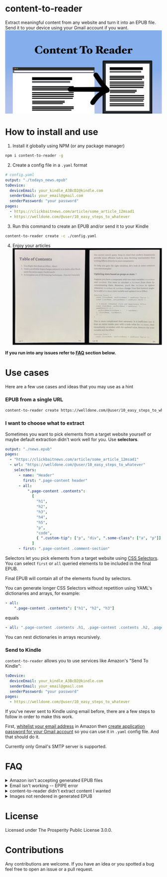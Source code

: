 # content-to-reader

Extract meaningful content from any website and turn it into an EPUB file. Send it to your device using your Gmail account if you want.
![content-to-reader](./readme/readme_hero.jpeg)

# How to install and use

1. Install it globally using NPM (or any package manager)

```bash
npm i content-to-reader -g
```

2. Create a config file in a `.yaml` format

```yaml
# config.yaml
output: "./todays_news.epub"
toDevice:
  deviceEmail: your_kindle_A3BcD2@kindle.com
  senderEmail: your_email@gmail.com
  senderPassword: "your password"
pages:
  - https://clickbaitnews.com/article/some_article_12msad1
  - https://welldone.com/@user/10_easy_steps_to_whatever
```

3. Run this command to create an EPUB and/or send it to your Kindle

```bash
content-to-reader create -c ./config.yaml
```

4. Enjoy your articles
![content-to-reader](./readme/demo.jpeg)

**If you run into any issues refer to [FAQ](#faq) section below.**

# Use cases

Here are a few use cases and ideas that you may use as a hint

### EPUB from a single URL

```bash
content-to-reader create https://welldone.com/@user/10_easy_steps_to_whatever
```

### I want to choose what to extract

Sometimes you want to pick elements from a target website yourself or maybe default extraction didn't work well for you. Use **selectors**.

```yaml
output: "./news.epub"
pages:
  - "https://clickbaitnews.com/article/some_article_12msad1"
  - url: "https://welldone.com/@user/10_easy_steps_to_whatever"
    selectors:
      - name: "Header"
        first: ".page-content header"
      - all:
          ".page-content .contents":
            [
              "h1",
              "h2",
              "h3",
              "h4",
              "h5",
              "p",
              "code",
              { ".custom-tip": ["p", "div", ".some-class": ["a", "p"]] },
            ]
      - first: ".page-content .comment-section"
```

Selectors let you pick elements from a target website using [CSS Selectors](https://www.w3schools.com/cssref/css_selectors.php). You can select `first` or `all` queried elements to be included in the final EPUB.

Final EPUB will contain all of the elements found by selectors.

You can generate longer CSS Selectors without repetition using YAML's dictionaries and arrays, for example:

```yaml
- all:
    ".page-content .contents": ["h1", "h2", "h3"]
```

equals

```yaml
- all: ".page-content .contents .h1, .page-content .contents .h2, .page-content .contents .h3"
```

You can nest dictionaries in arrays recursively.

### Send to Kindle

`content-to-reader` allows you to use services like Amazon's "Send To Kindle":

```yaml
toDevice:
  deviceEmail: your_kindle_A3BcD2@kindle.com
  senderEmail: your_email@gmail.com
  senderPassword: "your password"
pages:
  - https://welldone.com/@user/10_easy_steps_to_whatever
```

If you've never sent to Kindle using email before, there are a few steps to follow in order to make this work.

First, [whitelist your email address](https://www.amazon.com/gp/help/customer/display.html%3FnodeId%3DGX9XLEVV8G4DB28H) in Amazon then [create application password for your Gmail account](https://support.google.com/mail/answer/185833?hl=en) so you can use it in `.yaml` config file. And that should do it.

Currently only Gmail's SMTP server is supported.

# FAQ

<details>
  <summary>Amazon isn't accepting generated EPUB files</summary>
  You've got an email saying Amazon didn't accept your file. Now what?

Is your email address known by Amazon? If not then [whitelist your email address](https://www.amazon.com/gp/help/customer/display.html%3FnodeId%3DGX9XLEVV8G4DB28H) in Amazon.

Isn't your file too big? Remember that "Send to Kindle" imposes 50mb limit.

Sometimes Amazon just rejects a file for whatever reason. You can use Calibre as a last resort and let it do its magic so Amazon accepts your file. There's a ton of material on this on the Internet.

</details>
<details>
  <summary>Email isn't working -- EPIPE error</summary>
This error occurs when you didn't set valid email and password for your Gmail account.

You can't use your regular Gmail password. Create application password for your Gmail account here: https://support.google.com/mail/answer/185833?hl=en. Now you can use it in `.yaml` config file.

</details>
<details>
  <summary>content-to-reader didn't extract content I wanted</summary>
  
  Default extraction algorithm isn't perfect. Sometimes it fails to extract the exact content you're interested in. You can use selectors to pick relevant elements yourself. Please see "I want to choose what to extract" in Use Cases.
</details>
<details>
  <summary>Images not rendered in generated EPUB</summary>
  If the website you're targeting requests resources (such as images) using unencrypted connection (`http` instead of `https`) then those resources will be ignored. Use HTTPS.

Currently there is no way to change this behaviour.

</details>

# License
Licensed under The Prosperity Public License 3.0.0.

<!--  -->

# Contributions

Any contributions are welcome. If you have an idea or you spotted a bug feel free to open an issue or a pull request.
